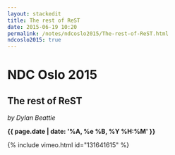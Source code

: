 ```yaml
---
layout: stackedit
title: The rest of ReST
date: 2015-06-19 10:20
permalink: /notes/ndcoslo2015/The-rest-of-ReST.html
ndcoslo2015: true
---
```


# NDC Oslo 2015

## The rest of ReST
*by Dylan Beattie*

**{{ page.date | date: '%A, %e %B, %Y %H:%M' }}**

{% include vimeo.html id="131641615" %}